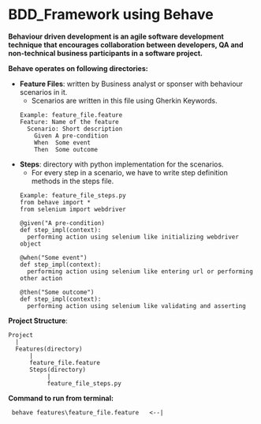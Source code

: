 # BDD_Framework using Behave
**Behaviour driven development is an agile software development technique that encourages collaboration between developers, QA and non-technical business participants in a software project.**

**Behave operates on following directories:**
* __Feature Files__: written by Business analyst or sponser with behaviour scenarios in it.
  * Scenarios are written in this file using Gherkin Keywords.
  ```
  Example: feature_file.feature
  Feature: Name of the feature
    Scenario: Short description
      Given A pre-condition
      When  Some event
      Then  Some outcome
  ```
* __Steps__: directory with python implementation for the scenarios.
  * For every step in a scenario, we have to write step definition methods in the steps file.
  ```
  Example: feature_file_steps.py
  from behave import *
  from selenium import webdriver

  @given("A pre-condition)
  def step_impl(context):
    performing action using selenium like initializing webdriver object

  @when("Some event")
  def step_impl(context):
    performing action using selenium like entering url or performing other action

  @then("Some outcome")
  def step_impl(context):
    performing action using selenium like validating and asserting
  ```

__Project Structure__:
```
Project
  |
  Features(directory)
      |
      feature_file.feature
      Steps(directory)
           |
           feature_file_steps.py
```
**Command to run from terminal:**
```
 behave features\feature_file.feature   <--|
``` 
